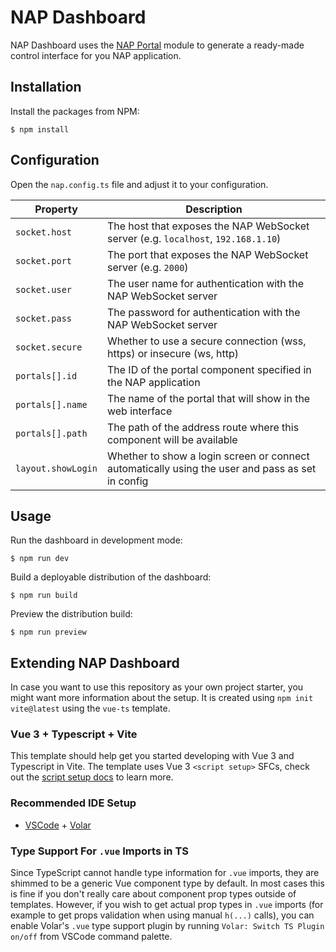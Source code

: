# NAP Dashboard

NAP Dashboard uses the [NAP Portal](https://github.com/napframework/nap-portal) module to generate a ready-made control interface for you NAP application.

## Installation

Install the packages from NPM:

```shell
$ npm install
```

## Configuration

Open the `nap.config.ts` file and adjust it to your configuration.

| Property | Description |
| --- | ----------- |
| `socket.host` | The host that exposes the NAP WebSocket server (e.g. `localhost`, `192.168.1.10`) |
| `socket.port` | The port that exposes the NAP WebSocket server (e.g. `2000`) |
| `socket.user` | The user name for authentication with the NAP WebSocket server |
| `socket.pass` | The password for authentication with the NAP WebSocket server |
| `socket.secure` | Whether to use a secure connection (wss, https) or insecure (ws, http) |
| `portals[].id` | The ID of the portal component specified in the NAP application |
| `portals[].name` | The name of the portal that will show in the web interface |
| `portals[].path` | The path of the address route where this component will be available |
| `layout.showLogin` | Whether to show a login screen or connect automatically using the user and pass as set in config | 

## Usage

Run the dashboard in development mode:

```shell
$ npm run dev
```

Build a deployable distribution of the dashboard:

```shell
$ npm run build
```

Preview the distribution build:

```shell
$ npm run preview
```

## Extending NAP Dashboard

In case you want to use this repository as your own project starter, you might want more information about the setup. It is created using `npm init vite@latest` using the `vue-ts` template.

### Vue 3 + Typescript + Vite

This template should help get you started developing with Vue 3 and Typescript in Vite. The template uses Vue 3 `<script setup>` SFCs, check out the [script setup docs](https://v3.vuejs.org/api/sfc-script-setup.html#sfc-script-setup) to learn more.

### Recommended IDE Setup

- [VSCode](https://code.visualstudio.com/) + [Volar](https://marketplace.visualstudio.com/items?itemName=johnsoncodehk.volar)

### Type Support For `.vue` Imports in TS

Since TypeScript cannot handle type information for `.vue` imports, they are shimmed to be a generic Vue component type by default. In most cases this is fine if you don't really care about component prop types outside of templates. However, if you wish to get actual prop types in `.vue` imports (for example to get props validation when using manual `h(...)` calls), you can enable Volar's `.vue` type support plugin by running `Volar: Switch TS Plugin on/off` from VSCode command palette.
